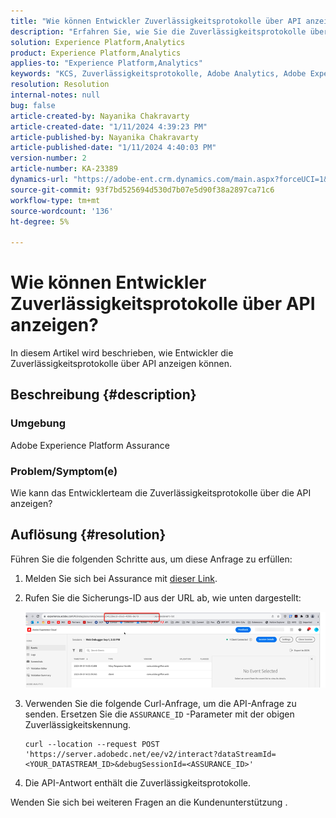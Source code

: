 ```yaml
---
title: "Wie können Entwickler Zuverlässigkeitsprotokolle über API anzeigen?"
description: "Erfahren Sie, wie Sie die Zuverlässigkeitsprotokolle über die API anzeigen können. Senden Sie eine API-Anfrage und ersetzen Sie die Zuverlässigkeitserklärung-ID wie beschrieben."
solution: Experience Platform,Analytics
product: Experience Platform,Analytics
applies-to: "Experience Platform,Analytics"
keywords: "KCS, Zuverlässigkeitsprotokolle, Adobe Analytics, Adobe Experience Platform"
resolution: Resolution
internal-notes: null
bug: false
article-created-by: Nayanika Chakravarty
article-created-date: "1/11/2024 4:39:23 PM"
article-published-by: Nayanika Chakravarty
article-published-date: "1/11/2024 4:40:03 PM"
version-number: 2
article-number: KA-23389
dynamics-url: "https://adobe-ent.crm.dynamics.com/main.aspx?forceUCI=1&pagetype=entityrecord&etn=knowledgearticle&id=32cb49f3-9fb0-ee11-a569-6045bd006e5a"
source-git-commit: 93f7bd525694d530d7b07e5d90f38a2897ca71c6
workflow-type: tm+mt
source-wordcount: '136'
ht-degree: 5%

---
```


# Wie können Entwickler Zuverlässigkeitsprotokolle über API anzeigen?


In diesem Artikel wird beschrieben, wie Entwickler die Zuverlässigkeitsprotokolle über API anzeigen können.

## Beschreibung {#description}


### Umgebung

Adobe Experience Platform Assurance

### Problem/Symptom(e)

Wie kann das Entwicklerteam die Zuverlässigkeitsprotokolle über die API anzeigen?


## Auflösung {#resolution}


Führen Sie die folgenden Schritte aus, um diese Anfrage zu erfüllen:

1. Melden Sie sich bei Assurance mit [dieser Link](https://experience.adobe.com/assurance).
2. Rufen Sie die Sicherungs-ID aus der URL ab, wie unten dargestellt:

   ![](assets/41e62e4b-3ba0-ee11-be37-6045bd006239.png)
3. Verwenden Sie die folgende Curl-Anfrage, um die API-Anfrage zu senden. Ersetzen Sie die `ASSURANCE_ID` -Parameter mit der obigen Zuverlässigkeitskennung.<br>


   ```
   curl --location --request POST 'https://server.adobedc.net/ee/v2/interact?dataStreamId= <YOUR_DATASTREAM_ID>&debugSessionId=<ASSURANCE_ID>'
   ```


4. Die API-Antwort enthält die Zuverlässigkeitsprotokolle.


Wenden Sie sich bei weiteren Fragen an die Kundenunterstützung .
